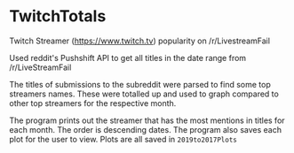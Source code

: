 # TwitchTotals
Twitch Streamer (https://www.twitch.tv) popularity on /r/LivestreamFail

Used reddit's Pushshift API to get all titles in the date range from /r/LiveStreamFail

The titles of submissions to the subreddit were parsed to find some top streamers names.
These were totalled up and used to graph compared to other top streamers for the respective month.

The program prints out the streamer that has the most mentions in titles for each month. The order
is descending dates. The program also saves each plot for the user to view. Plots are all saved in 
`2019to2017Plots`
